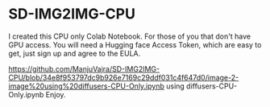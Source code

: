 # SD-IMG2IMG-CPU
I created this CPU only Colab Notebook. For those of you that don't have GPU access.  You will need a Hugging face Access Token, which are easy to get, just sign up and agree to the EULA.

https://github.com/ManjuVajra/SD-IMG2IMG-CPU/blob/34e8f953797dc9b926e7169c29ddf031c4f647d0/image-2-image%20using%20diffusers-CPU-Only.ipynb
 using diffusers-CPU-Only.ipynb
Enjoy.

